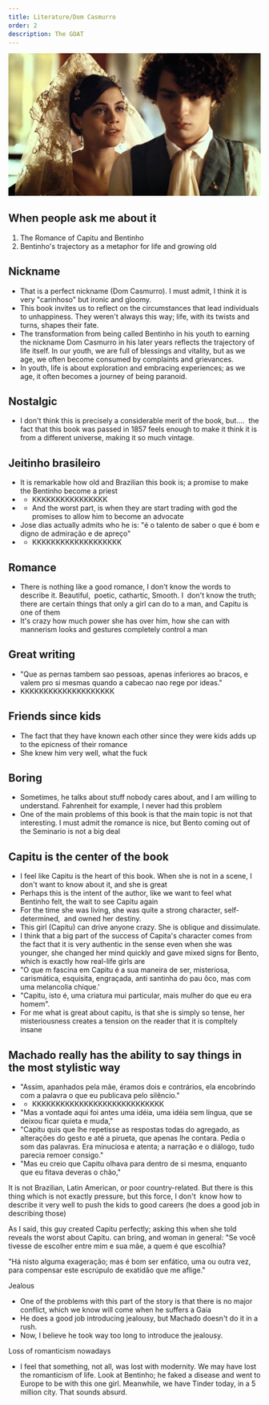```yaml
---
title: Literature/Dom Casmurro
order: 2
description: The GOAT
---
```



![alt text](image-2.png)

## When people ask me about it

1. The Romance of Capitu and Bentinho
2. Bentinho's trajectory as a metaphor for life and growing old

## Nickname
- That is a perfect nickname (Dom Casmurro). I must admit, I think it is very "carinhoso" but ironic and gloomy.
- This book invites us to reflect on the circumstances that lead individuals to unhappiness. They weren't always this way; life, with its twists and turns, shapes their fate.
- The transformation from being called Bentinho in his youth to earning the nickname Dom Casmurro in his later years reflects the trajectory of life itself. In our youth, we are full of blessings and vitality, but as we age, we often become consumed by complaints and grievances.
- In youth, life is about exploration and embracing experiences; as we age, it often becomes a journey of being paranoid.

## Nostalgic
- I don't think this is precisely a considerable merit of the book, but....  the fact that this book was passed in 1857 feels enough to make it think it is from a different universe, making it so much vintage.

## Jeitinho brasileiro
- It is remarkable how old and Brazilian this book is; a promise to make the Bentinho become a priest
- - KKKKKKKKKKKKKKKK
- - And the worst part, is when they are start trading with god the promises to allow him to become an advocate
- Jose dias actually admits who he is: "é o talento de saber o que é bom e digno de admiração e de apreço"
- - KKKKKKKKKKKKKKKKKKK

## Romance
- There is nothing like a good romance, I don't know the words to describe it. Beautiful,  poetic, cathartic,
Smooth. I  don't know the truth; there are certain things that only a girl can do to a man, and Capitu is one of them
- It's crazy how much power she has over him, how she can with mannerism looks and gestures completely control a man

## Great writing
- "Que as pernas tambem sao pessoas, apenas inferiores ao bracos, e valem pro si mesmas quando a cabecao nao rege por ideas."
- KKKKKKKKKKKKKKKKKKKK

## Friends since kids
- The fact that they have known each other since they were kids adds up to the epicness of their romance
- She knew him very well, what the fuck


## Boring
- Sometimes, he talks about stuff nobody cares about, and I am willing to understand. Fahrenheit
for example, I never had this problem
- One of the main problems of this book is that the main topic is not that interesting. I must admit the romance is nice, but Bento coming out of the Seminario is not a big deal


## Capitu is the center of the book
- I feel like Capitu is the heart of this book. When she is not in a scene, I don't want to know about it, and she is great
- Perhaps this is the intent of the author, like we want to feel what Bentinho felt, the wait to see Capitu again
- For the time she was living, she was quite a strong character, self-determined,  and owned her destiny.
- This girl (Capitu) can drive anyone crazy. She is oblique and dissimulate.
- I think that a big part of the success of Capita's character comes from the fact that it is very authentic in the sense
even when she was younger, she changed her mind quickly and gave mixed signs for Bento, which is exactly how real-life girls are
- "O que m fascina em Capitu é a sua maneira de ser, misteriosa, carismática, esquisita, engraçada, anti santinha do pau ôco, mas com uma melancolia chique.'
- "Capitu, isto é, uma criatura mui particular, mais mulher do que eu era homem".
- For me what is great about capitu, is that she is simply so tense, her misteriousness creates a tension on the reader that it is compltely insane

## Machado really has the ability to say things in the most stylistic way
- "Assim, apanhados pela mãe, éramos dois e contrários, ela encobrindo com a palavra o que eu publicava pelo silêncio."
- - KKKKKKKKKKKKKKKKKKKKKKKKKKKK
- "Mas a vontade aqui foi antes uma idéia, uma idéia sem língua, que se deixou ficar quieta e muda,"
- "Capitu quis que lhe repetisse as respostas todas do agregado, as alterações do gesto e até a pirueta, que apenas lhe contara. Pedia o som das palavras. Era minuciosa e atenta; a narração e o diálogo, tudo parecia remoer consigo."
- "Mas eu creio que Capitu olhava para dentro de si mesma, enquanto que eu fitava deveras o chão,"

It is not Brazilian, Latin American, or poor country-related. But there is this thing which is not exactly pressure, but this force, I don't  know how to describe it very well to push the kids to good careers (he does a good job in describing those)

As I said, this guy created Capitu perfectly; asking this when she told reveals the worst about Capitu.
can bring, and woman in general: "Se você tivesse de escolher entre mim e sua mãe, a quem é que escolhia?

"Há nisto alguma exageração; mas é bom ser enfático, uma ou outra vez, para compensar este escrúpulo de exatidão que me aflige."

Jealous
- One of the problems with this part of the story is that there is no major conflict, which we know will come when he suffers a Gaia
- He does a good job introducing jealousy, but Machado doesn't do it in a rush.
- Now, I believe he took way too long to introduce the jealousy.

Loss of romanticism nowadays
- I feel that something, not all, was lost with modernity. We may have lost the romanticism of life. Look at Bentinho; he faked a disease and went to Europe to be with this one girl. Meanwhile, we have Tinder today, in a 5 million city. That sounds absurd. 


